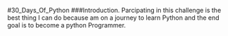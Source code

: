 #30_Days_Of_Python
###Introduction.
Parcipating in this challenge is the best thing I can do because am on a journey to learn Python  and the end goal is to become a python Programmer.
